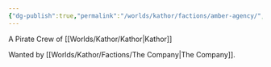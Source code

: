 ```yaml
---
{"dg-publish":true,"permalink":"/worlds/kathor/factions/amber-agency/","tags":["Kathor"]}
---
```


A Pirate Crew of [[Worlds/Kathor/Kathor\|Kathor]]

Wanted by [[Worlds/Kathor/Factions/The Company\|The Company]].
